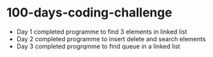 # 100-days-coding-challenge
- Day 1 completed programme to find 3 elements in linked list
- Day 2 completed programme to insert delete and search elements
- Day 3 completed progrqmme to find queue in a linked list
